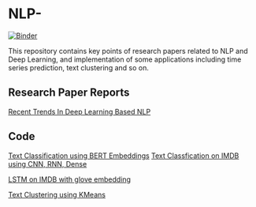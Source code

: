 # NLP-

[![Binder](https://mybinder.org/badge.svg)](https://mybinder.org/v2/gh/rameshjesswani/NLP-/master)

This repository contains key points of research papers related to NLP and Deep Learning, and implementation of some applications including time series prediction, text clustering and so on.

## Research Paper Reports

[Recent Trends In Deep Learning Based NLP](https://github.com/rameshjesswani/NLP-/wiki/Recent-Trends-in-Deep-Learning-Based-Natural-Language-Processing)

## Code

[Text Classification using BERT Embeddings](https://github.com/rameshjesswani/NLP-/blob/master/dl_models/bert_imdb_lstm.ipynb)
[Text Classfication on IMDB using CNN, RNN, Dense](https://github.com/rameshjesswani/NLP-/blob/master/dl_models/text_classification.py)

[LSTM on IMDB with glove embedding](https://github.com/rameshjesswani/NLP-/blob/master/dl_models/LSTM_on_imdb.py)

[Text Clustering using KMeans](https://github.com/rameshjesswani/NLP-/blob/master/examples/TextClusteringUsingKMeans.ipynb)

